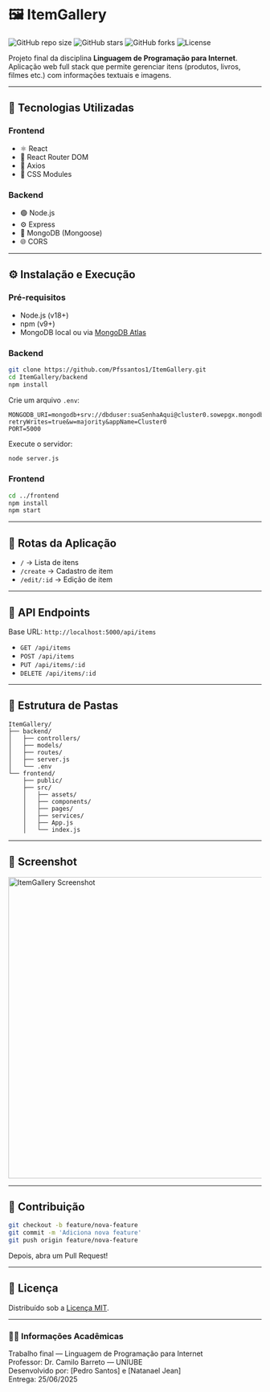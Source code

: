 # 🖼️ ItemGallery

![GitHub repo size](https://img.shields.io/github/repo-size/Pfssantos1/ItemGallery)
![GitHub stars](https://img.shields.io/github/stars/Pfssantos1/ItemGallery)
![GitHub forks](https://img.shields.io/github/forks/Pfssantos1/ItemGallery)
![License](https://img.shields.io/github/license/Pfssantos1/ItemGallery)

Projeto final da disciplina **Linguagem de Programação para Internet**. Aplicação web full stack que permite gerenciar itens (produtos, livros, filmes etc.) com informações textuais e imagens.

---

## 🚀 Tecnologias Utilizadas

### Frontend
- ⚛️ React
- 🔗 React Router DOM
- 📡 Axios
- 🎨 CSS Modules

### Backend
- 🟢 Node.js
- ⚙️ Express
- 🍃 MongoDB (Mongoose)
- 🌐 CORS

---

## ⚙️ Instalação e Execução

### Pré-requisitos
- Node.js (v18+)
- npm (v9+)
- MongoDB local ou via [MongoDB Atlas](https://www.mongodb.com/cloud/atlas)

### Backend

```bash
git clone https://github.com/Pfssantos1/ItemGallery.git
cd ItemGallery/backend
npm install
```

Crie um arquivo `.env`:

```
MONGODB_URI=mongodb+srv://dbduser:suaSenhaAqui@cluster0.sowepgx.mongodb.net/itemgallery?retryWrites=true&w=majority&appName=Cluster0
PORT=5000
```

Execute o servidor:

```bash
node server.js
```

### Frontend

```bash
cd ../frontend
npm install
npm start
```

---

## 📱 Rotas da Aplicação

- `/` → Lista de itens
- `/create` → Cadastro de item
- `/edit/:id` → Edição de item

---

## 📡 API Endpoints

Base URL: `http://localhost:5000/api/items`

- `GET /api/items`
- `POST /api/items`
- `PUT /api/items/:id`
- `DELETE /api/items/:id`

---

## 📂 Estrutura de Pastas

```
ItemGallery/
├── backend/
│   ├── controllers/
│   ├── models/
│   ├── routes/
│   ├── server.js
│   └── .env
└── frontend/
    ├── public/
    ├── src/
    │   ├── assets/
    │   ├── components/
    │   ├── pages/
    │   ├── services/
    │   ├── App.js
    │   └── index.js
```

---

## 📸 Screenshot

<img src="./frontend/src/assets/screenshot.png" width="600" alt="ItemGallery Screenshot" />

---

## 🤝 Contribuição

```bash
git checkout -b feature/nova-feature
git commit -m 'Adiciona nova feature'
git push origin feature/nova-feature
```

Depois, abra um Pull Request!

---

## 📝 Licença

Distribuído sob a [Licença MIT](LICENSE).

---

### 👨‍🏫 Informações Acadêmicas

Trabalho final — Linguagem de Programação para Internet  
Professor: Dr. Camilo Barreto — UNIUBE  
Desenvolvido por: [Pedro Santos] e [Natanael Jean]  
Entrega: 25/06/2025
